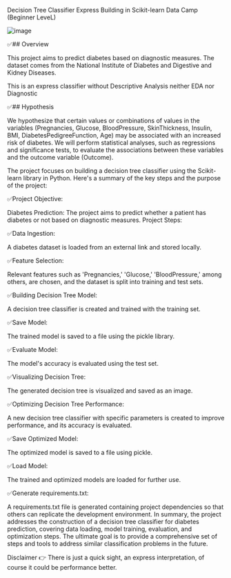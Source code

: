  Decision Tree Classifier Express Building in Scikit-learn Data Camp (Beginner LeveL)
 
![image](https://github.com/Munchkinland/Diaebetes-Decision-Tree-Express/assets/92251234/40bf67ef-89dc-4fbc-b482-934255f8f447)

✅## Overview

This project aims to predict diabetes based on diagnostic measures. The dataset comes from the National Institute of Diabetes and Digestive and Kidney Diseases.

This is an express classifier without Descriptive Analysis neither EDA nor Diagnostic

✅## Hypothesis

We hypothesize that certain values or combinations of values in the variables (Pregnancies, Glucose, BloodPressure, SkinThickness, Insulin, BMI, DiabetesPedigreeFunction, Age) may be associated with an increased risk of diabetes. We will perform statistical analyses, such as regressions and significance tests, to evaluate the associations between these variables and the outcome variable (Outcome).

The project focuses on building a decision tree classifier using the Scikit-learn library in Python. Here's a summary of the key steps and the purpose of the project:

✅Project Objective:

Diabetes Prediction: The project aims to predict whether a patient has diabetes or not based on diagnostic measures.
Project Steps:

✅Data Ingestion:

A diabetes dataset is loaded from an external link and stored locally.

✅Feature Selection:

Relevant features such as 'Pregnancies,' 'Glucose,' 'BloodPressure,' among others, are chosen, and the dataset is split into training and test sets.

✅Building Decision Tree Model:

A decision tree classifier is created and trained with the training set.

✅Save Model:

The trained model is saved to a file using the pickle library.

✅Evaluate Model:

The model's accuracy is evaluated using the test set.

✅Visualizing Decision Tree:

The generated decision tree is visualized and saved as an image.

✅Optimizing Decision Tree Performance:

A new decision tree classifier with specific parameters is created to improve performance, and its accuracy is evaluated.

✅Save Optimized Model:

The optimized model is saved to a file using pickle.

✅Load Model:

The trained and optimized models are loaded for further use.

✅Generate requirements.txt:

A requirements.txt file is generated containing project dependencies so that others can replicate the development environment.
In summary, the project addresses the construction of a decision tree classifier for diabetes prediction, covering data loading, model training, evaluation, and optimization steps. The ultimate goal is to provide a comprehensive set of steps and tools to address similar classification problems in the future.

Disclaimer 👉 There is just a quick sight, an express interpretation, of course it could be performance better. 
 
 

